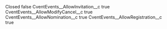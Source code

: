 <?xml version="1.0" encoding="UTF-8"?>
<CustomMetadata xmlns="http://soap.sforce.com/2006/04/metadata" xmlns:xsi="http://www.w3.org/2001/XMLSchema-instance" xmlns:xsd="http://www.w3.org/2001/XMLSchema">
    <label>Closed</label>
    <protected>false</protected>
    <values>
        <field>CventEvents__AllowInvitation__c</field>
        <value xsi:type="xsd:boolean">true</value>
    </values>
    <values>
        <field>CventEvents__AllowModifyCancel__c</field>
        <value xsi:type="xsd:boolean">true</value>
    </values>
    <values>
        <field>CventEvents__AllowNomination__c</field>
        <value xsi:type="xsd:boolean">true</value>
    </values>
    <values>
        <field>CventEvents__AllowRegistration__c</field>
        <value xsi:type="xsd:boolean">true</value>
    </values>
</CustomMetadata>
